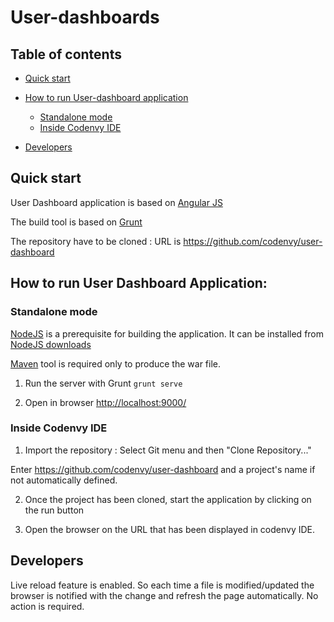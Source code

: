 # User-dashboards

## Table of contents

 - [Quick start](#quick-start)
 - [How to run User-dashboard application](#how-to-run-user-dashboard-application)
    - [Standalone mode](#standalone-mode)
    - [Inside Codenvy IDE](#inside-codenvy-ide)

- [Developers](#developers)

## Quick start

User Dashboard application is based on [Angular JS](http://angularjs.org/)

The build tool is based on [Grunt](http://gruntjs.com/)

The repository have to be cloned : URL is https://github.com/codenvy/user-dashboard



## How to run User Dashboard Application:


### Standalone mode

[NodeJS](http://nodejs.org/) is a prerequisite for building the application.
It can be installed from [NodeJS downloads](http://nodejs.org/download/)

[Maven](http://maven.apache.org) tool is required only to produce the war file.

1) Run the server with Grunt
```grunt serve```

2) Open in browser [http://localhost:9000/](http://localhost:9000)


### Inside Codenvy IDE

1) Import the repository : Select Git menu and then "Clone Repository..."

Enter https://github.com/codenvy/user-dashboard and a project's name if not automatically defined.

2) Once the project has been cloned, start the application by clicking on the run button

3) Open the browser on the URL that has been displayed in codenvy IDE.


## Developers

Live reload feature is enabled. So each time a file is modified/updated the browser is notified with the change and refresh the page automatically. No action is required.
